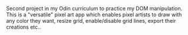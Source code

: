 Second project in my Odin curriculum to practice my DOM manipulation.
This is a "versatile" pixel art app which enables pixel artists to draw with any color they want,
resize grid, enable/disable grid lines, export their creations etc..
